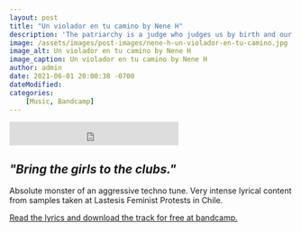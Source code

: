 ```yaml
---
layout: post
title: "Un violador en tu camino by Nene H"
description: 'The patriarchy is a judge who judges us by birth and our punishment is the violence you can see.'
image: /assets/images/post-images/nene-h-un-violador-en-tu-camino.jpg
image_alt: Un violador en tu camino by Nene H
image_caption: Un violador en tu camino by Nene H
author: admin
date: 2021-06-01 20:00:38 -0700
dateModified:
categories: 
    [Music, Bandcamp]
---
```

<iframe loading="lazy" title="Listen to {{page.title}}" style="border: 0;  height: 42px; margin-left:0;" src="https://bandcamp.com/EmbeddedPlayer/track=3874330080/size=small/bgcol=ffffff/linkcol=333333/artwork=none/transparent=true/" seamless><a href="https://neneh.bandcamp.com/track/un-violador-en-tu-camino">un violador en tu camino by Nene H</a></iframe>

## _"Bring the girls to the clubs."_

Absolute monster of an aggressive techno tune. Very intense lyrical content from samples taken at Lastesis Feminist Protests in Chile.

[Read the lyrics and download the track for free at bandcamp.](https://neneh.bandcamp.com/track/un-violador-en-tu-camino)

